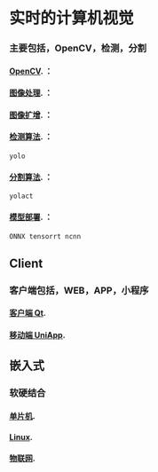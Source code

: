 # 实时的计算机视觉
### 主要包括，OpenCV，检测，分割  

#### [OpenCV](https://github.com/Thanks4T/uuuuu). ： 

#### [图像处理](https://github.com/Thanks4T/uuuuu). ： 

#### [图像扩增](https://github.com/Thanks4T/uuuuu). ：  
	
#### [检测算法](https://github.com/Thanks4T/uuuuu). ：  
	yolo
	
#### [分割算法](https://github.com/Thanks4T/uuuuu). ： 
	yolact

#### [模型部署](https://github.com/Thanks4T/uuuuu). ：  
	ONNX tensorrt ncnn 

## Client
### 客户端包括，WEB，APP，小程序  

#### [客户端 Qt](https://github.com/Thanks4T/uuuuu).  
  
#### [移动端 UniApp](https://github.com/Thanks4T/uuuuu).  


## 嵌入式
### 软硬结合

#### [单片机](https://github.com/Thanks4T/uuuuu).  

#### [Linux](https://github.com/Thanks4T/uuuuu).  

#### [物联网](https://github.com/Thanks4T/uuuuu).  

